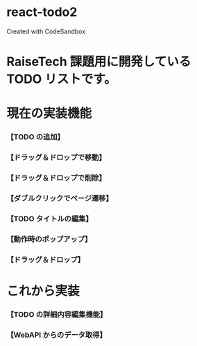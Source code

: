 # react-todo2

Created with CodeSandbox

# RaiseTech 課題用に開発している TODO リストです。

# 現在の実装機能

### 【TODO の追加】

### 【ドラッグ＆ドロップで移動】

### 【ドラッグ＆ドロップで削除】

### 【ダブルクリックでページ遷移】

### 【TODO タイトルの編集】

### 【動作時のポップアップ】

### 【ドラッグ＆ドロップ】

# これから実装

### 【TODO の詳細内容編集機能】

### 【WebAPI からのデータ取得】
